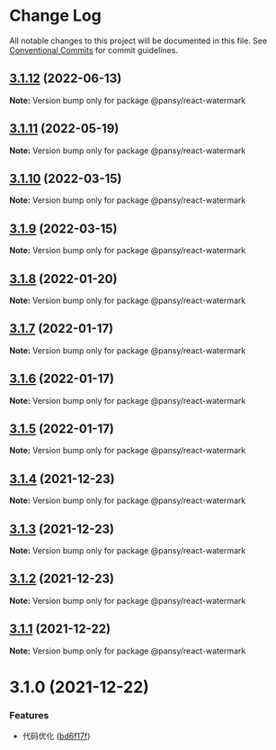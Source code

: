 # Change Log

All notable changes to this project will be documented in this file.
See [Conventional Commits](https://conventionalcommits.org) for commit guidelines.

## [3.1.12](https://github.com/pansyjs/watermark/compare/@pansy/react-watermark@3.1.11...@pansy/react-watermark@3.1.12) (2022-06-13)

**Note:** Version bump only for package @pansy/react-watermark





## [3.1.11](https://github.com/pansyjs/watermark/compare/@pansy/react-watermark@3.1.10...@pansy/react-watermark@3.1.11) (2022-05-19)

**Note:** Version bump only for package @pansy/react-watermark





## [3.1.10](https://github.com/pansyjs/watermark/compare/@pansy/react-watermark@3.1.9...@pansy/react-watermark@3.1.10) (2022-03-15)

**Note:** Version bump only for package @pansy/react-watermark





## [3.1.9](https://github.com/pansyjs/watermark/compare/@pansy/react-watermark@3.1.8...@pansy/react-watermark@3.1.9) (2022-03-15)

**Note:** Version bump only for package @pansy/react-watermark





## [3.1.8](https://github.com/pansyjs/watermark/compare/@pansy/react-watermark@3.1.7...@pansy/react-watermark@3.1.8) (2022-01-20)

**Note:** Version bump only for package @pansy/react-watermark





## [3.1.7](https://github.com/pansyjs/watermark/compare/@pansy/react-watermark@3.1.6...@pansy/react-watermark@3.1.7) (2022-01-17)

**Note:** Version bump only for package @pansy/react-watermark





## [3.1.6](https://github.com/pansyjs/watermark/compare/@pansy/react-watermark@3.1.5...@pansy/react-watermark@3.1.6) (2022-01-17)

**Note:** Version bump only for package @pansy/react-watermark





## [3.1.5](https://github.com/pansyjs/watermark/compare/@pansy/react-watermark@3.1.4...@pansy/react-watermark@3.1.5) (2022-01-17)

**Note:** Version bump only for package @pansy/react-watermark





## [3.1.4](https://github.com/pansyjs/watermark/compare/@pansy/react-watermark@3.1.3...@pansy/react-watermark@3.1.4) (2021-12-23)

**Note:** Version bump only for package @pansy/react-watermark





## [3.1.3](https://github.com/pansyjs/watermark/compare/@pansy/react-watermark@3.1.2...@pansy/react-watermark@3.1.3) (2021-12-23)

**Note:** Version bump only for package @pansy/react-watermark





## [3.1.2](https://github.com/pansyjs/watermark/compare/@pansy/react-watermark@3.1.1...@pansy/react-watermark@3.1.2) (2021-12-23)

**Note:** Version bump only for package @pansy/react-watermark





## [3.1.1](https://github.com/pansyjs/watermark/compare/@pansy/react-watermark@3.1.0...@pansy/react-watermark@3.1.1) (2021-12-22)

**Note:** Version bump only for package @pansy/react-watermark





# 3.1.0 (2021-12-22)


### Features

* 代码优化 ([bd6f17f](https://github.com/pansyjs/watermark/commit/bd6f17f48f2ad8cef97c10b8689767f1922c2e6b))

